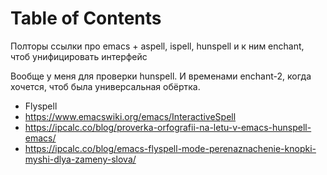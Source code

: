 
# Table of Contents



<div class="preview" id="org44be8f5">
<p>
Полторы ссылки про emacs + aspell, ispell, hunspell и к ним enchant, чтоб унифицировать интерфейс
</p>

</div>

Вообще у меня для проверки hunspell. И временами enchant-2, когда хочется, чтоб была универсальная обёртка.

-   Flyspell
-   <https://www.emacswiki.org/emacs/InteractiveSpell>
-   <https://ipcalc.co/blog/proverka-orfografii-na-letu-v-emacs-hunspell-emacs/>
-   <https://ipcalc.co/blog/emacs-flyspell-mode-perenaznachenie-knopki-myshi-dlya-zameny-slova/>

